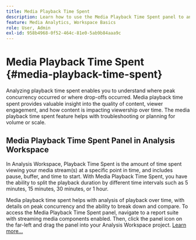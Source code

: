 ```yaml
---
title: Media Playback Time Spent
description: Learn how to use the Media Playback Time Spent panel to analyze playback time spent and to understand peak concurrency and where drop-offs occurred.
feature: Media Analytics, Workspace Basics
role: User, Admin
exl-id: 958b4968-0f52-464c-81e0-5ab9b84aaa9c
---
```

# Media Playback Time Spent {#media-playback-time-spent}

Analyzing playback time spent enables you to understand where peak concurrency occurred or where drop-oﬀs occurred. Media playback time spent provides valuable insight into the quality of content, viewer engagement, and how content is impacting viewership over time. The media playback time spent feature helps with troubleshooting or planning for volume or scale.

## Media Playback Time Spent Panel in Analysis Workspace

In Analysis Workspace, Playback Time Spent is the amount of time spent viewing your media stream(s) at a specific point in time, and includes pause, buffer, and time to start. With Media Playback Time Spent, you have the ability to split the playback duration by different time intervals such as 5 minutes, 15 minutes, 30 minutes, or 1 hour.


Media playback time spent helps with analysis of playback over time, with details on peak concurrency and the ability to break down and compare. To access the Media Playback Time Spent panel, navigate to a report suite with streaming media components enabled. Then, click the panel icon on the far-left and drag the panel into your Analysis Workspace project. [Learn more...](https://experienceleague.adobe.com/docs/analytics/analyze/analysis-workspace/panels/media-playback-timespent/media-playback-time-spent.html)

<!-- ## DOES THIS APPLY Get Concurrent Viewers via Analytics Reporting API

REVISE You can also get concurrent viewer data for up to 1-month at a time at minute-level granularity using the Analytics Reporting API 2.0.  The reporting API uses the same definition of concurrent viewers as Analysis Workspace.  For more information see [_*Get concurrent viewers JSON report data with Analytics 2.0 APIs*_](/help/reporting/reports-and-analytics/get-concurrent-json20.md). -->
